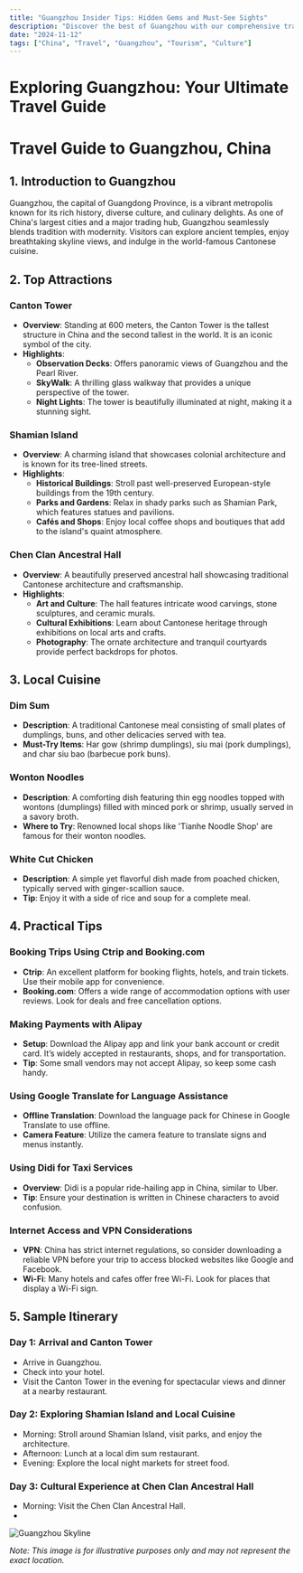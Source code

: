 ```yaml
---
title: "Guangzhou Insider Tips: Hidden Gems and Must-See Sights"
description: "Discover the best of Guangzhou with our comprehensive travel guide. Explore top attractions, savor local cuisine, and get insider tips for an unforgettable Chinese adventure."
date: "2024-11-12"
tags: ["China", "Travel", "Guangzhou", "Tourism", "Culture"]
---
```


# Exploring Guangzhou: Your Ultimate Travel Guide

# Travel Guide to Guangzhou, China

## 1. Introduction to Guangzhou
Guangzhou, the capital of Guangdong Province, is a vibrant metropolis known for its rich history, diverse culture, and culinary delights. As one of China's largest cities and a major trading hub, Guangzhou seamlessly blends tradition with modernity. Visitors can explore ancient temples, enjoy breathtaking skyline views, and indulge in the world-famous Cantonese cuisine.

## 2. Top Attractions

### Canton Tower
- **Overview**: Standing at 600 meters, the Canton Tower is the tallest structure in China and the second tallest in the world. It is an iconic symbol of the city.
- **Highlights**:
  - **Observation Decks**: Offers panoramic views of Guangzhou and the Pearl River.
  - **SkyWalk**: A thrilling glass walkway that provides a unique perspective of the tower.
  - **Night Lights**: The tower is beautifully illuminated at night, making it a stunning sight.

### Shamian Island
- **Overview**: A charming island that showcases colonial architecture and is known for its tree-lined streets.
- **Highlights**:
  - **Historical Buildings**: Stroll past well-preserved European-style buildings from the 19th century.
  - **Parks and Gardens**: Relax in shady parks such as Shamian Park, which features statues and pavilions.
  - **Cafés and Shops**: Enjoy local coffee shops and boutiques that add to the island's quaint atmosphere.

### Chen Clan Ancestral Hall
- **Overview**: A beautifully preserved ancestral hall showcasing traditional Cantonese architecture and craftsmanship.
- **Highlights**:
  - **Art and Culture**: The hall features intricate wood carvings, stone sculptures, and ceramic murals.
  - **Cultural Exhibitions**: Learn about Cantonese heritage through exhibitions on local arts and crafts.
  - **Photography**: The ornate architecture and tranquil courtyards provide perfect backdrops for photos.

## 3. Local Cuisine

### Dim Sum
- **Description**: A traditional Cantonese meal consisting of small plates of dumplings, buns, and other delicacies served with tea.
- **Must-Try Items**: Har gow (shrimp dumplings), siu mai (pork dumplings), and char siu bao (barbecue pork buns).

### Wonton Noodles
- **Description**: A comforting dish featuring thin egg noodles topped with wontons (dumplings) filled with minced pork or shrimp, usually served in a savory broth.
- **Where to Try**: Renowned local shops like 'Tianhe Noodle Shop' are famous for their wonton noodles.

### White Cut Chicken
- **Description**: A simple yet flavorful dish made from poached chicken, typically served with ginger-scallion sauce.
- **Tip**: Enjoy it with a side of rice and soup for a complete meal.

## 4. Practical Tips

### Booking Trips Using Ctrip and Booking.com
- **Ctrip**: An excellent platform for booking flights, hotels, and train tickets. Use their mobile app for convenience.
- **Booking.com**: Offers a wide range of accommodation options with user reviews. Look for deals and free cancellation options.

### Making Payments with Alipay
- **Setup**: Download the Alipay app and link your bank account or credit card. It’s widely accepted in restaurants, shops, and for transportation.
- **Tip**: Some small vendors may not accept Alipay, so keep some cash handy.

### Using Google Translate for Language Assistance
- **Offline Translation**: Download the language pack for Chinese in Google Translate to use offline.
- **Camera Feature**: Utilize the camera feature to translate signs and menus instantly.

### Using Didi for Taxi Services
- **Overview**: Didi is a popular ride-hailing app in China, similar to Uber.
- **Tip**: Ensure your destination is written in Chinese characters to avoid confusion.

### Internet Access and VPN Considerations
- **VPN**: China has strict internet regulations, so consider downloading a reliable VPN before your trip to access blocked websites like Google and Facebook.
- **Wi-Fi**: Many hotels and cafes offer free Wi-Fi. Look for places that display a Wi-Fi sign.

## 5. Sample Itinerary

### Day 1: Arrival and Canton Tower
- Arrive in Guangzhou.
- Check into your hotel.
- Visit the Canton Tower in the evening for spectacular views and dinner at a nearby restaurant.

### Day 2: Exploring Shamian Island and Local Cuisine
- Morning: Stroll around Shamian Island, visit parks, and enjoy the architecture.
- Afternoon: Lunch at a local dim sum restaurant.
- Evening: Explore the local night markets for street food.

### Day 3: Cultural Experience at Chen Clan Ancestral Hall
- Morning: Visit the Chen Clan Ancestral Hall.
-

<img src="https://source.unsplash.com/1600x900/?Guangzhou,cityscape" alt="Guangzhou Skyline" loading="lazy">

*Note: This image is for illustrative purposes only and may not represent the exact location.*

